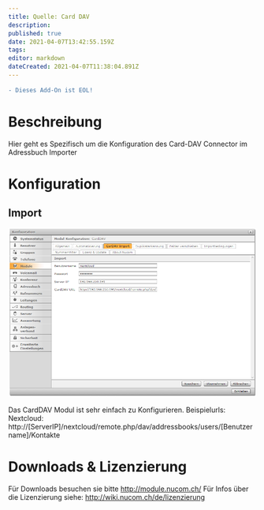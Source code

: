 ```yaml
---
title: Quelle: Card DAV
description: 
published: true
date: 2021-04-07T13:42:55.159Z
tags: 
editor: markdown
dateCreated: 2021-04-07T11:38:04.891Z
---
```


```diff
- Dieses Add-On ist EOL!
```
# Beschreibung
Hier geht es Spezifisch um die Konfiguration des Card-DAV Connector im Adressbuch Importer
# Konfiguration
## Import
![Carddav](/uploads/adressbuch-importer/carddav.png "Carddav")

Das CardDAV Modul ist sehr einfach zu Konfigurieren.
Beispielurls:
Nextcloud: http://[ServerIP]/nextcloud/remote.php/dav/addressbooks/users/[Benutzername]/Kontakte
# Downloads & Lizenzierung
Für Downloads besuchen sie bitte http://module.nucom.ch/
Für Infos über die Lizenzierung siehe: http://wiki.nucom.ch/de/lizenzierung
